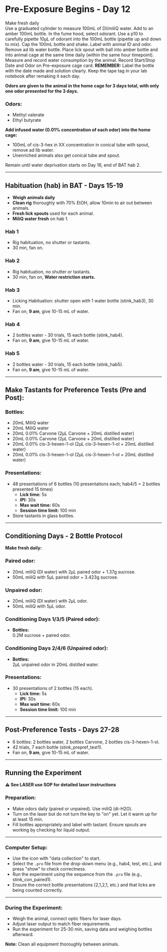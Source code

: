 
# Pre-Exposure Begins - Day 12

Make fresh daily  
Use a graduated cylinder to measure 100mL of DI/miliQ water. Add to an amber 100mL bottle. In the fume hood, select odorant. Use a p10 to carefully pipette 10µL of odorant into the 100mL bottle (pipette up and down to mix). Cap the 100mL bottle and shake. Label with animal ID and odor. Remove ad lib water bottle. Place lick spout with ball into amber bottle and into animal cage at the same time daily (within the same hour timepoint). Measure and record water consumption by the animal. Record Start/Stop Date and Odor on Pre-exposure cage card. **REMEMBER:** Label the bottle with the date made and solution clearly. Keep the tape tag in your lab notebook after remaking it each day.

**Odors are given to the animal in the home cage for 3 days total, with only one odor presented for the 3 days.**

### Odors:
- Methyl valerate
- Ethyl butyrate

**Add infused water (0.01% concentration of each odor) into the home cage:**
- 100mL of cis-3-hex in XX concentration in conical tube with spout, remove ad lib water.
- Unenriched animals also get conical tube and spout.

Remain until water deprivation starts on Day 16, end of BAT hab 2.

---

## Habituation (hab) in BAT - Days 15-19

- **Weigh animals daily**
- **Clean rig** thoroughly with 70% EtOH, allow 10min to air out between animals.
- **Fresh lick spouts** used for each animal.
- **MiliQ water fresh** on hab 1.

### Hab 1
- Rig habituation, no shutter or tastants.  
- 30 min, fan on.

### Hab 2
- Rig habituation, no shutter or tastants.  
- 30 min, fan on, **Water restriction starts.**

### Hab 3
- Licking Habituation: shutter open with 1 water bottle (stink_hab3), 30 min.  
- Fan on, **9 am**, give 10-15 mL of water.

### Hab 4
- 2 bottles water - 30 trials, 15 each bottle (stink_hab4).  
- Fan on, **9 am**, give 10-15 mL of water.

### Hab 5
- 2 bottles water - 30 trials, 15 each bottle (stink_hab5).  
- Fan on, **9 am**, give 10-15 mL of water.

---

## Make Tastants for Preference Tests (Pre and Post):

### Bottles:
- 20mL MiliQ water  
- 20mL MiliQ water  
- 20mL 0.01% Carvone (2µL Carvone + 20mL distilled water)  
- 20mL 0.01% Carvone (2µL Carvone + 20mL distilled water)  
- 20mL 0.01% cis-3-hexen-1-ol (2µL cis-3-hexen-1-ol + 20mL distilled water)  
- 20mL 0.01% cis-3-hexen-1-ol (2µL cis-3-hexen-1-ol + 20mL distilled water)

### Presentations:
- 48 presentations of 6 bottles (10 presentations each; hab4/5 = 2 bottles presented 15 times)
  - **Lick time:** 5s  
  - **IPI:** 30s  
  - **Max wait time:** 60s  
  - **Session time limit:** 100 min  
- Store tastants in glass bottles.

---

## **Conditioning Days - 2 Bottle Protocol**

**Make fresh daily:**

### Paired odor:
- 20mL miliQ (DI water) with 2µL paired odor + 1.37g sucrose.
- 50mL miliQ with 5µL paired odor + 3.423g sucrose.

### Unpaired odor:
- 20mL miliQ (DI water) with 2µL odor.
- 50mL miliQ with 5µL odor.

### Conditioning Days 1/3/5 (Paired odor):
- **Bottles:**  
  0.2M sucrose + paired odor.

### Conditioning Days 2/4/6 (Unpaired odor):
- **Bottles:**  
  2µL unpaired odor in 20mL distilled water.

### Presentations:
- 30 presentations of 2 bottles (15 each).  
  - **Lick time:** 5s  
  - **IPI:** 30s  
  - **Max wait time:** 60s  
  - **Session time limit:** 100 min  

---

## **Post-Preference Tests - Days 27-28**

- 6 bottles: 2 bottles water, 2 bottles Carvone, 2 bottles cis-3-hexen-1-ol.  
- 42 trials, 7 each bottle (stink_prepref_test1).  
- Fan on, **9 am**, give 10-15 mL of water.

---

## **Running the Experiment**

**⚠️ See LASER use SOP for detailed laser instructions**

### Preparation:
- Make odors daily (paired or unpaired). Use miliQ (di-H2O).
- Turn on the laser but do not turn the key to "on" yet. Let it warm up for at least 15 min.
- Fill bottles appropriately and label with tastant. Ensure spouts are working by checking for liquid output.

---

### Computer Setup:
- Use the icon with "data collection" to start.
- Select the `.pro` file from the drop-down menu (e.g., hab4, test, etc.), and press "show" to check correctness.
- Run the experiment using the sequence from the `.pro` file (e.g., stink_con_paired1).
- Ensure the correct bottle presentations (2,1,2,1, etc.) and that licks are being counted correctly.

---

### During the Experiment:
- Weigh the animal, connect optic fibers for laser days.
- Adjust laser output to match fiber requirements.
- Run the experiment for 25-30 min, saving data and weighing bottles afterward.

**Note:** Clean all equipment thoroughly between animals.


